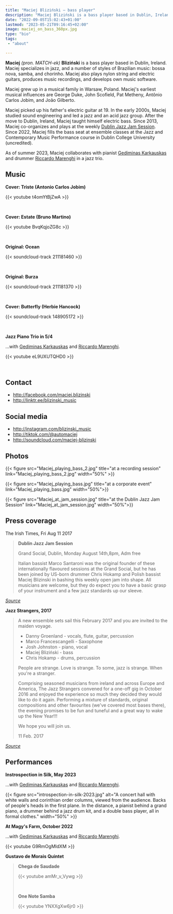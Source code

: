 ```yaml
---
title: "Maciej Bliziński – bass player"
description: "Maciej Bliziński is a bass player based in Dublin, Ireland. He specializes in jazz, bossa nova, samba, jazz fusion, and acid jazz."
date: "2022-09-05T15:02:43+01:00"
lastmod: "2023-05-21T09:16:45+02:00"
image: maciej_on_bass_360px.jpg
type: "bio"
tags:
 - "about"

---
```


**Maciej** _(pron. MATCH-ek)_ **Bliziński** is a bass player based in Dublin,
Ireland. Maciej specializes in jazz, and a number of styles of Brazilian music:
bossa nova, samba, and chorinho.  Maciej also plays nylon string and electric
guitars, produces music recordings, and develops own music software.

<!--more-->

Maciej grew up in a musical family in Warsaw, Poland. Maciej's earliest musical
influences are George Duke, John Scofield, Pat Metheny, Antônio Carlos Jobim,
and João Gilberto.

Maciej picked up his father's electric guitar at 19. In the early 2000s, Maciej
studied sound engineering and led a jazz and an acid jazz group. After the move
to Dublin, Ireland, Maciej taught himself electric bass. Since 2013, Maciej
co-organizes and plays at the weekly [Dublin Jazz Jam Session][jam].  Since
2022, Maciej fills the bass seat at ensemble classes at the Jazz and
Contemporary Music Performance course in Dublin College University (uncredited).

As of summer 2023, Maciej collaborates with pianist [Gediminas Karkauskas][ged]
and drummer [Riccardo Marenghi][ric] in a jazz trio.

[jam]: https://facebook.com/dublinjazzjam

## Music

**Cover: Triste (Antonio Carlos Jobim)**

{{< youtube t4omYtBjZwA >}}

&nbsp;

**Cover: Estate (Bruno Martino)**

{{< youtube BvqKqjoZG8c >}}

&nbsp;

**Original: Ocean**

{{< soundcloud-track 211181460 >}}

&nbsp;

**Original: Burza**

{{< soundcloud-track 211181370 >}}

&nbsp;

**Cover: Butterfly (Herbie Hancock)**

{{< soundcloud-track 148905172 >}}

&nbsp;

**Jazz Piano Trio in 5/4**

…with [Gediminas Karkauskas][ged] and [Riccardo Marenghi][ric].

{{< youtube eL9UXUTQHD0 >}}

&nbsp;

## Contact

* http://facebook.com/maciej.blizinski
* http://linktr.ee/blizinski_music

## Social media

* http://instagram.com/blizinski_music
* http://tiktok.com/@automaciej
* http://soundcloud.com/maciej-blizinski

## Photos

{{< figure src="Maciej_playing_bass_2.jpg" title="at a recording session" link="Maciej_playing_bass_2.jpg" width="50%" >}}

{{< figure src="Maciej_playing_bass.jpg" title="at a corporate event" link="Maciej_playing_bass.jpg" width="50%">}}

{{< figure src="Maciej_at_jam_session.jpg" title="at the Dublin Jazz Jam Session" link="Maciej_at_jam_session.jpg" width="50%">}}

## Press coverage

The Irish Times, Fri Aug 11 2017

> **Dublin Jazz Jam Session**
>
> Grand Social, Dublin, Monday August 14th,8pm, Adm free
>
>
> Italian bassist Marco Santaroni was the original founder of these
> internationally flavoured sessions at the Grand Social, but he has been
> joined by US-born drummer Chris Hokamp and Polish bassist Maciej Blizinski in
> bashing this weekly open jam into shape. All musicians are welcome, but they
> do expect you to have a basic grasp of your instrument and a few jazz
> standards up our sleeve.

_[Source](https://www.irishtimes.com/culture/music/dancing-on-the-ceiling-and-swinging-on-the-sofa-this-week-s-jazz-gigs-1.3179541)_

**Jazz Strangers, 2017**

> A new ensemble sets sail this February 2017 and you are invited to the maiden voyage.
>
> * Danny Groenland - vocals, flute, guitar, percussion
> * Marco Francescangelli - Saxophone
> * Josh Johnston - piano, vocal
> * Maciej Bliziński - bass
> * Chris Hokamp - drums, percussion
>
> People are strange.
> Love is strange.
> To some, jazz is strange.
> When you're a stranger.
>
> Comprising seasoned musicians from ireland and across Europe and America, The
> Jazz Strangers convened for a one-off gig in October 2016 and enjoyed the
> experience so much they decided they would like to do it again. Performing a
> mixture of standards, original compositions and other favourites (we've
> covered most bases there), the evening promises to be fun and tuneful and a
> great way to wake up the New Year!!!
>
> We hope you will join us.
>
> 11 Feb. 2017

_[Source](https://www.jazzireland.ie/jazz-events/gig/414-the-jazz-strangers.html)_

[byd]: https://web.archive.org/web/20220816093018/http://bydgoszczjazzfestival.com.pl/2022artysci.htm

## Performances

**Instrospection in Silk, May 2023**

…with [Gediminas Karkauskas][ged] and [Riccardo Marenghi][ric].

{{< figure src="introspection-in-silk-2023.jpg"
alt="A concert hall with white walls and corinthian order columns, viewed from the audience. Backs of people's heads in the first plane. In the distance, a pianist behind a grand piano, a drummer behind a jazz drum kit, and a double bass player, all in formal clothes."
width="50%" >}}

**At Magy's Farm, October 2022**

…with [Gediminas Karkauskas][ged] and [Riccardo Marenghi][ric].

{{< youtube G9RmOgMIdXM >}}

[ged]: https://www.offpitchrecords.com/
[ric]: https://www.instagram.com/riccardo_marenghi/

**Gustavo de Morais Quintet**

[gus]: https://www.instagram.com/gus_demorais/

> **Chega de Saudade**
>
> {{< youtube amMr_v_Vywg >}}
>
> &nbsp;
>
> **One Note Samba**
>
> {{< youtube YNXXgXw6jr0 >}}
